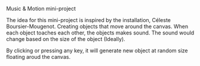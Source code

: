 Music & Motion mini-project

The idea for this mini-project is inspired by the installation, Céleste Boursier-Mougenot. 
Creating objects that move around the canvas. When each object toaches each other, the objects makes sound. The sound would change based on the size of the object (Ideally).

By clicking or pressing any key, it will generate new object at random size floating aroud the canvas.
